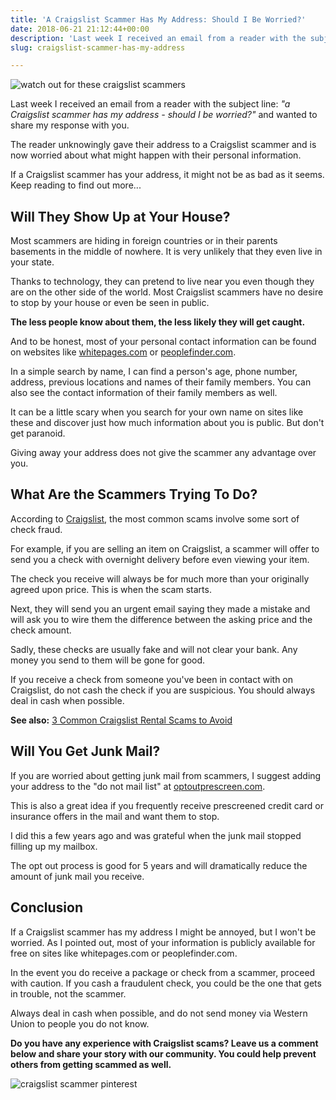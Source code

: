 ```yaml
---
title: 'A Craigslist Scammer Has My Address: Should I Be Worried?'
date: 2018-06-21 21:12:44+00:00
description: 'Last week I received an email from a reader with the subject line: "a Craigslist scammer has my address - should I be worried?" Here's my response...'
slug: craigslist-scammer-has-my-address

---
```


![watch out for these craigslist scammers](https://www.doorwaysmagazine.com/wp-content/uploads/craigslist_scammer_social.png)

Last week I received an email from a reader with the subject line: _"a Craigslist scammer has my address - should I be worried?"_ and wanted to share my response with you.
 
The reader unknowingly gave their address to a Craigslist scammer and is now worried about what might happen with their personal information.
 
If a Craigslist scammer has your address, it might not be as bad as it seems. Keep reading to find out more...
 


## Will They Show Up at Your House?


 
Most scammers are hiding in foreign countries or in their parents basements in the middle of nowhere. It is very unlikely that they even live in your state. 
 
Thanks to technology, they can pretend to live near you even though they are on the other side of the world. Most Craigslist scammers have no desire to stop by your house or even be seen in public. 
 
**The less people know about them, the less likely they will get caught.**
 
And to be honest, most of your personal contact information can be found on websites like [whitepages.com](http://www.whitepages.com/) or [peoplefinder.com](http://www.peoplefinder.com/).

In a simple search by name, I can find a person's age, phone number, address, previous locations and names of their family members. You can also see the contact information of their family members as well.
 
It can be a little scary when you search for your own name on sites like these and discover just how much information about you is public. But don't get paranoid.
 
Giving away your address does not give the scammer any advantage over you.
 


## What Are the Scammers Trying To Do?


 
According to [Craigslist](https://www.craigslist.org/about/scams), the most common scams involve some sort of check fraud.
 
For example, if you are selling an item on Craigslist, a scammer will offer to send you a check with overnight delivery before even viewing your item. 
 
The check you receive will always be for much more than your originally agreed upon price. This is when the scam starts. 
 
Next, they will send you an urgent email saying they made a mistake and will ask you to wire them the difference between the asking price and the check amount.
 
Sadly, these checks are usually fake and will not clear your bank. Any money you send to them will be gone for good.
 
If you receive a check from someone you've been in contact with on Craigslist, do not cash the check if you are suspicious. You should always deal in cash when possible.
 
**See also:** [3 Common Craigslist Rental Scams to Avoid](https://www.doorwaysmagazine.com/craigslist-rental-scams/)
 


## Will You Get Junk Mail?


 
If you are worried about getting junk mail from scammers, I suggest adding your address to the "do not mail list" at [optoutprescreen.com](https://www.optoutprescreen.com/). 
 
This is also a great idea if you frequently receive prescreened credit card or insurance offers in the mail and want them to stop. 
 
I did this a few years ago and was grateful when the junk mail stopped filling up my mailbox.
 
The opt out process is good for 5 years and will dramatically reduce the amount of junk mail you receive.
 


## Conclusion


 
If a Craigslist scammer has my address I might be annoyed, but I won't be worried. As I pointed out, most of your information is publicly available for free on sites like whitepages.com or peoplefinder.com.
 
In the event you do receive a package or check from a scammer, proceed with caution. If you cash a fraudulent check, you could be the one that gets in trouble, not the scammer.
 
Always deal in cash when possible, and do not send money via Western Union to people you do not know.
 
**Do you have any experience with Craigslist scams? Leave us a comment below and share your story with our community. You could help prevent others from getting scammed as well.**

![craigslist scammer pinterest](https://www.doorwaysmagazine.com/wp-content/uploads/craigslist_scammer_pinterest.png)
